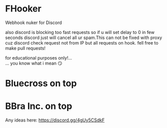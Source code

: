 # FHooker
Webhook nuker for Discord

also discord is blocking too fast requests so if u will set delay to 0 in few seconds discord just will cancel all ur spam.This can not be fixed with proxy cuz discord check request not from IP but all requests on hook. fell free to make pull requests!

for educational purposes only!... <br>
... you know what i mean 😏

# Bluecross on top
# BBra Inc. on top

Any ideas here: https://discord.gg/4gUy5CSdkF
